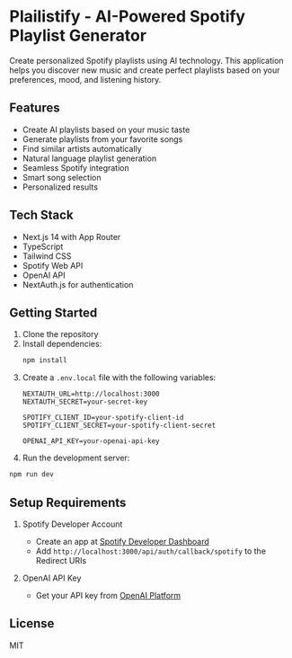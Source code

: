 # Plailistify - AI-Powered Spotify Playlist Generator

Create personalized Spotify playlists using AI technology. This application helps you discover new music and create perfect playlists based on your preferences, mood, and listening history.

## Features

- Create AI playlists based on your music taste
- Generate playlists from your favorite songs
- Find similar artists automatically
- Natural language playlist generation
- Seamless Spotify integration
- Smart song selection
- Personalized results

## Tech Stack

- Next.js 14 with App Router
- TypeScript
- Tailwind CSS
- Spotify Web API
- OpenAI API
- NextAuth.js for authentication

## Getting Started

1. Clone the repository
2. Install dependencies:
   ```bash
   npm install
   ```
3. Create a `.env.local` file with the following variables:
   ```
   NEXTAUTH_URL=http://localhost:3000
   NEXTAUTH_SECRET=your-secret-key
   
   SPOTIFY_CLIENT_ID=your-spotify-client-id
   SPOTIFY_CLIENT_SECRET=your-spotify-client-secret
   
   OPENAI_API_KEY=your-openai-api-key
   ```
4. Run the development server:
```bash
npm run dev
   ```

## Setup Requirements

1. Spotify Developer Account
   - Create an app at [Spotify Developer Dashboard](https://developer.spotify.com/dashboard)
   - Add `http://localhost:3000/api/auth/callback/spotify` to the Redirect URIs

2. OpenAI API Key
   - Get your API key from [OpenAI Platform](https://platform.openai.com)

## License

MIT
